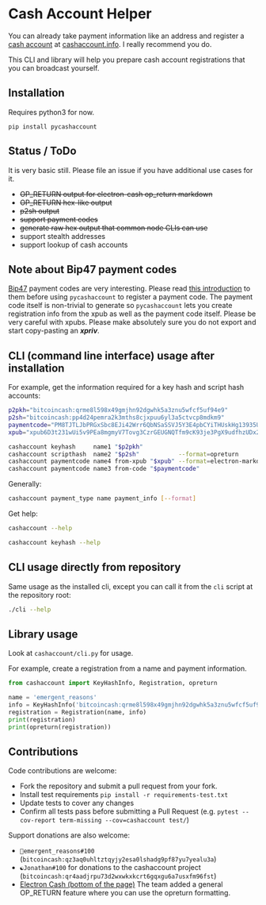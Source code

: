 # Cash Account Helper

You can already take payment information like an address and register a [cash account](https://gitlab.com/cash-accounts/specification) at [cashaccount.info](https://cashaccount.info).
I really recommend you do.

This CLI and library will help you prepare cash account registrations that you can broadcast yourself.


## Installation

Requires python3 for now.

`pip install pycashaccount`


## Status / ToDo

It is very basic still. Please file an issue if you have additional use cases for it.

- ~~OP_RETURN output for electron-cash op_return markdown~~
- ~~OP_RETURN hex-like output~~
- ~~p2sh output~~
- ~~support payment codes~~
- ~~generate raw hex output that common node CLIs can use~~
- support stealth addresses
- support lookup of cash accounts


## Note about Bip47 payment codes

[Bip47](https://github.com/bitcoin/bips/blob/master/bip-0047.mediawiki) payment codes are very interesting.
Please read [this introduction](https://honest.cash/emergent_reasons/what-is-a-payment-code-bip47-and-how-can-i-make-one-with-electron-cash-1919)
to them before using `pycashaccount` to register a payment code.
The payment code itself is non-trivial to generate so `pycashaccount` lets you create registration info
from the xpub as well as the payment code itself. Please be very careful with xpubs.
Please make absolutely sure you do not export and start copy-pasting an ***xpriv***.

## CLI (command line interface) usage after installation

For example, get the information required for a key hash and script hash accounts:

```bash
p2pkh="bitcoincash:qrme8l598x49gmjhn92dgwhk5a3znu5wfcf5uf94e9"
p2sh="bitcoincash:pp4d24pemra2k3mths8cjxpuu6yl3a5ctvcp8mdkm9"
paymentcode="PM8TJTLJbPRGxSbc8EJi42Wrr6QbNSaSSVJ5Y3E4pbCYiTHUskHg13935Ubb7q8tx9GVbh2UuRnBc3WSyJHhUrw8KhprKnn9eDznYGieTzFcwQRya4GA"
xpub="xpub6D3t231wUi5v9PEa8mgmyV7Tovg3CzrGEUGNQTfm9cK93je3PgX9udfhzUDx29pkeeHQBPpTSHpAxnDgsf2XRbvLrmbCUQybjtHx8SUb3JB"

cashaccount keyhash     name1 "$p2pkh"
cashaccount scripthash  name2 "$p2sh"           --format=opreturn
cashaccount paymentcode name4 from-xpub "$xpub" --format=electron-markdown
cashaccount paymentcode name3 from-code "$paymentcode"
```

Generally:

```bash
cashaccount payment_type name payment_info [--format]
```

Get help:

```bash
cashaccount --help

cashaccount keyhash --help
```


## CLI usage directly from repository

Same usage as the installed cli, except you can call it from the `cli` script at the repository root:

```bash
./cli --help
```


## Library usage

Look at `cashaccount/cli.py` for usage.

For example, create a registration from a name and payment information.

```python
from cashaccount import KeyHashInfo, Registration, opreturn

name = 'emergent_reasons'
info = KeyHashInfo('bitcoincash:qrme8l598x49gmjhn92dgwhk5a3znu5wfcf5uf94e9')
registration = Registration(name, info)
print(registration)
print(opreturn(registration))
```


## Contributions

Code contributions are welcome:

- Fork the repository and submit a pull request from your fork.
- Install test requirements `pip install -r requirements-test.txt`
- Update tests to cover any changes
- Confirm all tests pass before submitting a Pull Request (e.g. `pytest --cov-report term-missing --cov=cashaccount test/`)

Support donations are also welcome:

- `🌵emergent_reasons#100` (`bitcoincash:qz3aq0uhltztqyjy2esa0lshadg9pf87yu7yealu3a`)
- `☯Jonathan#100` for donations to the cashaccount project (`bitcoincash:qr4aadjrpu73d2wxwkxkcrt6gqxgu6a7usxfm96fst`)
- [Electron Cash (bottom of the page)](https://electroncash.org/) The team added a general OP_RETURN feature where you can use the opreturn formatting.
